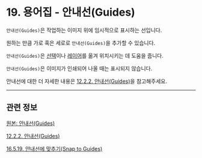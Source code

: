 # 19. 용어집 - 안내선(Guides)

`안내선(Guides)`은 작업하는 이미지 위에 임시적으로 표시하는 선입니다.

원하는 만큼 가로 혹은 세로로 `안내선(Guides)`을 추가할 수 있습니다.

`안내선(Guides)`은 [선택](./07-01-00-the-selection.md)이나 [레이어](./19-glossaryx-layer.md)를 옮겨 위치시키는 데 도움을 줍니다.

`안내선(Guides)`은 이미지가 인쇄되어 나올 때는 표시되지 않습니다.

안내선에 대한 더 자세한 내용은 [12.2.2. 안내선(Guides)](./12-02-02-guides.md)을 참고해주세요.

***

## 관련 정보

[원본: 안내선(Guides)](https://docs.gimp.org/2.10/ko/glossary.html#glossary-guides)

[12.2.2. 안내선(Guides)](./12-02-02-guides.md)

[16.5.19. 안내선에 맞추기(Snap to Guides)](./16-05-19-snap-to-guides.md)
